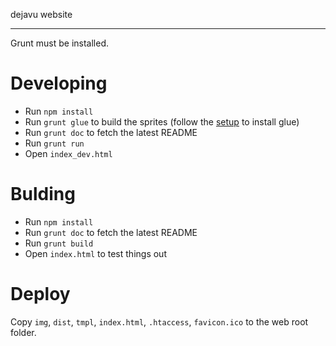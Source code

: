 dejavu website

---

Grunt must be installed.

# Developing #
- Run `npm install`
- Run `grunt glue` to build the sprites (follow the [setup](http://glue.readthedocs.org/en/latest/installation.html) to install glue)
- Run `grunt doc` to fetch the latest README
- Run `grunt run`
- Open `index_dev.html`

# Bulding #
- Run `npm install`
- Run `grunt doc` to fetch the latest README
- Run `grunt build`
- Open `index.html` to test things out

# Deploy #
Copy `img`, `dist`, `tmpl`, `index.html`, `.htaccess`, `favicon.ico` to the web root folder.
